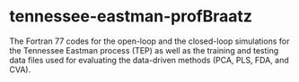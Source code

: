 # tennessee-eastman-profBraatz
The Fortran 77 codes for the open-loop  and the closed-loop simulations for the Tennessee Eastman process (TEP) as well as the training and testing data files used for evaluating the data-driven methods (PCA, PLS, FDA, and CVA).
